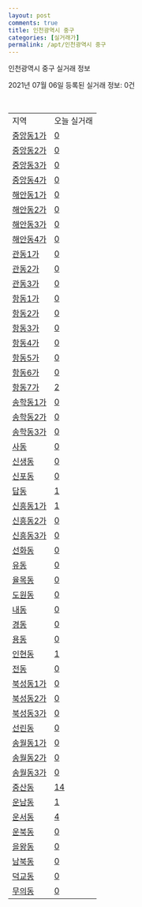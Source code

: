 ```yaml
---
layout: post
comments: true
title: 인천광역시 중구
categories: [실거래가]
permalink: /apt/인천광역시 중구
---
```


인천광역시 중구 실거래 정보

2021년 07월 06일 등록된 실거래 정보: 0건

<script type="text/javascript">
  google.charts.load('current', {'packages':['corechart']});
  google.charts.setOnLoadCallback(drawChart);

  function drawChart() {
    var data = google.visualization.arrayToDataTable([['거래일', '매매', '전월세', '전매'], ['20-07', 158, 287, 7], ['20-08', 155, 282, 1], ['20-09', 133, 301, 5], ['20-10', 152, 259, 5], ['20-11', 193, 499, 5], ['20-12', 234, 380, 9], ['21-01', 259, 394, 7], ['21-02', 225, 289, 2], ['21-03', 403, 392, 5], ['21-04', 281, 317, 4], ['21-05', 238, 299, 4], ['21-06', 117, 207, 7], ['21-07', 1, 4, 0]]);

    var options = {
      title: '최근 유형별 거래량 추이',
      legend: { position: 'bottom' }
    };

    var chart = new google.visualization.LineChart(document.getElementById('columnchart_material'));
    chart.draw(data, (options));
  }
</script>

<div id="columnchart_material" style="width: 95%; margin-left: -35px"></div>
<br>
<table class="sortable">
  <tr>
    <td>지역</td>
    <td>오늘 실거래</td>
  </tr>

  
  <tr class="item">
    <td><a href="인천광역시 중구 중앙동1가">중앙동1가</a></td>
    <td><a href="인천광역시 중구 중앙동1가">0</a></td>
  </tr>
    

  <tr class="item">
    <td><a href="인천광역시 중구 중앙동2가">중앙동2가</a></td>
    <td><a href="인천광역시 중구 중앙동2가">0</a></td>
  </tr>
    

  <tr class="item">
    <td><a href="인천광역시 중구 중앙동3가">중앙동3가</a></td>
    <td><a href="인천광역시 중구 중앙동3가">0</a></td>
  </tr>
    

  <tr class="item">
    <td><a href="인천광역시 중구 중앙동4가">중앙동4가</a></td>
    <td><a href="인천광역시 중구 중앙동4가">0</a></td>
  </tr>
    

  <tr class="item">
    <td><a href="인천광역시 중구 해안동1가">해안동1가</a></td>
    <td><a href="인천광역시 중구 해안동1가">0</a></td>
  </tr>
    

  <tr class="item">
    <td><a href="인천광역시 중구 해안동2가">해안동2가</a></td>
    <td><a href="인천광역시 중구 해안동2가">0</a></td>
  </tr>
    

  <tr class="item">
    <td><a href="인천광역시 중구 해안동3가">해안동3가</a></td>
    <td><a href="인천광역시 중구 해안동3가">0</a></td>
  </tr>
    

  <tr class="item">
    <td><a href="인천광역시 중구 해안동4가">해안동4가</a></td>
    <td><a href="인천광역시 중구 해안동4가">0</a></td>
  </tr>
    

  <tr class="item">
    <td><a href="인천광역시 중구 관동1가">관동1가</a></td>
    <td><a href="인천광역시 중구 관동1가">0</a></td>
  </tr>
    

  <tr class="item">
    <td><a href="인천광역시 중구 관동2가">관동2가</a></td>
    <td><a href="인천광역시 중구 관동2가">0</a></td>
  </tr>
    

  <tr class="item">
    <td><a href="인천광역시 중구 관동3가">관동3가</a></td>
    <td><a href="인천광역시 중구 관동3가">0</a></td>
  </tr>
    

  <tr class="item">
    <td><a href="인천광역시 중구 항동1가">항동1가</a></td>
    <td><a href="인천광역시 중구 항동1가">0</a></td>
  </tr>
    

  <tr class="item">
    <td><a href="인천광역시 중구 항동2가">항동2가</a></td>
    <td><a href="인천광역시 중구 항동2가">0</a></td>
  </tr>
    

  <tr class="item">
    <td><a href="인천광역시 중구 항동3가">항동3가</a></td>
    <td><a href="인천광역시 중구 항동3가">0</a></td>
  </tr>
    

  <tr class="item">
    <td><a href="인천광역시 중구 항동4가">항동4가</a></td>
    <td><a href="인천광역시 중구 항동4가">0</a></td>
  </tr>
    

  <tr class="item">
    <td><a href="인천광역시 중구 항동5가">항동5가</a></td>
    <td><a href="인천광역시 중구 항동5가">0</a></td>
  </tr>
    

  <tr class="item">
    <td><a href="인천광역시 중구 항동6가">항동6가</a></td>
    <td><a href="인천광역시 중구 항동6가">0</a></td>
  </tr>
    

  <tr class="item">
    <td><a href="인천광역시 중구 항동7가">항동7가</a></td>
    <td><a href="인천광역시 중구 항동7가">2</a></td>
  </tr>
    

  <tr class="item">
    <td><a href="인천광역시 중구 송학동1가">송학동1가</a></td>
    <td><a href="인천광역시 중구 송학동1가">0</a></td>
  </tr>
    

  <tr class="item">
    <td><a href="인천광역시 중구 송학동2가">송학동2가</a></td>
    <td><a href="인천광역시 중구 송학동2가">0</a></td>
  </tr>
    

  <tr class="item">
    <td><a href="인천광역시 중구 송학동3가">송학동3가</a></td>
    <td><a href="인천광역시 중구 송학동3가">0</a></td>
  </tr>
    

  <tr class="item">
    <td><a href="인천광역시 중구 사동">사동</a></td>
    <td><a href="인천광역시 중구 사동">0</a></td>
  </tr>
    

  <tr class="item">
    <td><a href="인천광역시 중구 신생동">신생동</a></td>
    <td><a href="인천광역시 중구 신생동">0</a></td>
  </tr>
    

  <tr class="item">
    <td><a href="인천광역시 중구 신포동">신포동</a></td>
    <td><a href="인천광역시 중구 신포동">0</a></td>
  </tr>
    

  <tr class="item">
    <td><a href="인천광역시 중구 답동">답동</a></td>
    <td><a href="인천광역시 중구 답동">1</a></td>
  </tr>
    

  <tr class="item">
    <td><a href="인천광역시 중구 신흥동1가">신흥동1가</a></td>
    <td><a href="인천광역시 중구 신흥동1가">1</a></td>
  </tr>
    

  <tr class="item">
    <td><a href="인천광역시 중구 신흥동2가">신흥동2가</a></td>
    <td><a href="인천광역시 중구 신흥동2가">0</a></td>
  </tr>
    

  <tr class="item">
    <td><a href="인천광역시 중구 신흥동3가">신흥동3가</a></td>
    <td><a href="인천광역시 중구 신흥동3가">0</a></td>
  </tr>
    

  <tr class="item">
    <td><a href="인천광역시 중구 선화동">선화동</a></td>
    <td><a href="인천광역시 중구 선화동">0</a></td>
  </tr>
    

  <tr class="item">
    <td><a href="인천광역시 중구 유동">유동</a></td>
    <td><a href="인천광역시 중구 유동">0</a></td>
  </tr>
    

  <tr class="item">
    <td><a href="인천광역시 중구 율목동">율목동</a></td>
    <td><a href="인천광역시 중구 율목동">0</a></td>
  </tr>
    

  <tr class="item">
    <td><a href="인천광역시 중구 도원동">도원동</a></td>
    <td><a href="인천광역시 중구 도원동">0</a></td>
  </tr>
    

  <tr class="item">
    <td><a href="인천광역시 중구 내동">내동</a></td>
    <td><a href="인천광역시 중구 내동">0</a></td>
  </tr>
    

  <tr class="item">
    <td><a href="인천광역시 중구 경동">경동</a></td>
    <td><a href="인천광역시 중구 경동">0</a></td>
  </tr>
    

  <tr class="item">
    <td><a href="인천광역시 중구 용동">용동</a></td>
    <td><a href="인천광역시 중구 용동">0</a></td>
  </tr>
    

  <tr class="item">
    <td><a href="인천광역시 중구 인현동">인현동</a></td>
    <td><a href="인천광역시 중구 인현동">1</a></td>
  </tr>
    

  <tr class="item">
    <td><a href="인천광역시 중구 전동">전동</a></td>
    <td><a href="인천광역시 중구 전동">0</a></td>
  </tr>
    

  <tr class="item">
    <td><a href="인천광역시 중구 북성동1가">북성동1가</a></td>
    <td><a href="인천광역시 중구 북성동1가">0</a></td>
  </tr>
    

  <tr class="item">
    <td><a href="인천광역시 중구 북성동2가">북성동2가</a></td>
    <td><a href="인천광역시 중구 북성동2가">0</a></td>
  </tr>
    

  <tr class="item">
    <td><a href="인천광역시 중구 북성동3가">북성동3가</a></td>
    <td><a href="인천광역시 중구 북성동3가">0</a></td>
  </tr>
    

  <tr class="item">
    <td><a href="인천광역시 중구 선린동">선린동</a></td>
    <td><a href="인천광역시 중구 선린동">0</a></td>
  </tr>
    

  <tr class="item">
    <td><a href="인천광역시 중구 송월동1가">송월동1가</a></td>
    <td><a href="인천광역시 중구 송월동1가">0</a></td>
  </tr>
    

  <tr class="item">
    <td><a href="인천광역시 중구 송월동2가">송월동2가</a></td>
    <td><a href="인천광역시 중구 송월동2가">0</a></td>
  </tr>
    

  <tr class="item">
    <td><a href="인천광역시 중구 송월동3가">송월동3가</a></td>
    <td><a href="인천광역시 중구 송월동3가">0</a></td>
  </tr>
    

  <tr class="item">
    <td><a href="인천광역시 중구 중산동">중산동</a></td>
    <td><a href="인천광역시 중구 중산동">14</a></td>
  </tr>
    

  <tr class="item">
    <td><a href="인천광역시 중구 운남동">운남동</a></td>
    <td><a href="인천광역시 중구 운남동">1</a></td>
  </tr>
    

  <tr class="item">
    <td><a href="인천광역시 중구 운서동">운서동</a></td>
    <td><a href="인천광역시 중구 운서동">4</a></td>
  </tr>
    

  <tr class="item">
    <td><a href="인천광역시 중구 운북동">운북동</a></td>
    <td><a href="인천광역시 중구 운북동">0</a></td>
  </tr>
    

  <tr class="item">
    <td><a href="인천광역시 중구 을왕동">을왕동</a></td>
    <td><a href="인천광역시 중구 을왕동">0</a></td>
  </tr>
    

  <tr class="item">
    <td><a href="인천광역시 중구 남북동">남북동</a></td>
    <td><a href="인천광역시 중구 남북동">0</a></td>
  </tr>
    

  <tr class="item">
    <td><a href="인천광역시 중구 덕교동">덕교동</a></td>
    <td><a href="인천광역시 중구 덕교동">0</a></td>
  </tr>
    

  <tr class="item">
    <td><a href="인천광역시 중구 무의동">무의동</a></td>
    <td><a href="인천광역시 중구 무의동">0</a></td>
  </tr>
    


</table>


    